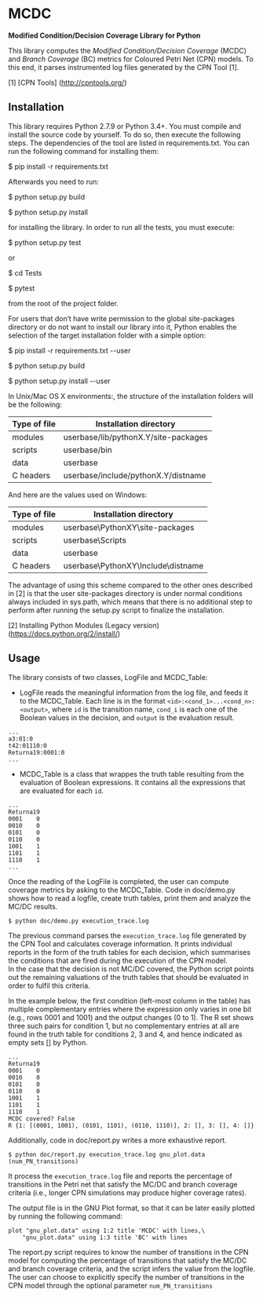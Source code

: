 # MCDC

**Modified Condition/Decision Coverage Library for Python**

This library computes the *Modified Condition/Decision Coverage* (MCDC) and *Branch Coverage* (BC) metrics for Coloured Petri Net (CPN) models. 
To this end, it parses instrumented log files generated by the CPN Tool [1].

[1] [CPN Tools] (http://cpntools.org/)

## Installation

This library requires Python 2.7.9 or Python 3.4+. 
You must compile and install the source code by yourself. 
To do so, then execute the following steps. 
The dependencies of the tool are listed in requirements.txt. 
You can run the following command for installing them:

$ pip install -r requirements.txt

Afterwards you need to run:

$ python setup.py build

$ python setup.py install

for installing the library. In order to run all the tests, you must execute:

$ python setup.py test

or

$ cd Tests

$ pytest

from the root of the project folder.


For users that don’t have write permission to the global site-packages directory or 
do not want to install our library into it, Python enables the selection of the target 
installation folder with a simple option:

$ pip install -r requirements.txt --user

$ python setup.py build

$ python setup.py install --user

In Unix/Mac OS X environments:, the structure of the installation folders will be the following:

|Type of file |  Installation directory|
|------------ | --------------------------|
| modules | userbase/lib/pythonX.Y/site-packages |
| scripts | userbase/bin |
| data | userbase |
| C headers | userbase/include/pythonX.Y/distname |

And here are the values used on Windows:

| Type of file |  Installation directory |
|------------ | --------------------------|
| modules | userbase\PythonXY\site-packages |
| scripts | userbase\Scripts |
| data | userbase |
| C headers | userbase\PythonXY\Include\distname |

The advantage of using this scheme compared to the other ones described in [2] is that the 
user site-packages directory is under normal conditions always included in sys.path, which 
means that there is no additional step to perform after running the setup.py script to 
finalize the installation.

[2] Installing Python Modules (Legacy version) (https://docs.python.org/2/install/)

## Usage

The library consists of two classes, LogFile and MCDC_Table:
- LogFile reads the meaningful information from the log file, and feeds it to the MCDC_Table. Each line is in the format `<id>:<cond_1>...<cond_n>:<output>`, where `id` is the transition name, `cond_i` is each one of the Boolean values in the decision, and `output` is the evaluation result.
```
...
a3:01:0
t42:01110:0
Returna19:0001:0
...
```

- MCDC_Table is a class that wrappes the truth table resulting from the evaluation of Boolean expressions. It contains all the expressions that are evaluated for each `id`.
```
...
Returna19
0001    0
0010    0
0101    0
0110    0
1001    1
1101    1
1110    1
...
```

Once the reading of the LogFile is completed, the user can compute coverage metrics by asking to the MCDC_Table.
Code in doc/demo.py shows how to read a logfile, create truth tables, print them and analyze the MC/DC results.

```
$ python doc/demo.py execution_trace.log
```

 The previous command parses the `execution_trace.log` file generated by the CPN Tool and calculates coverage information. It prints individual reports in the form of the truth tables for each decision, which summarises the conditions that are fired during the execution of the CPN model.   
In the case that the decision is not MC/DC covered, the Python script points out the remaining valuations of the truth tables that should be evaluated in order to fulfil this criteria. 

In the example below, the first condition (left-most column in the table) has multiple complementary entries where the expression only varies in one bit (e.g., rows 0001 and 1001) and the output changes (0 to 1). The R set shows three such pairs for condition 1, but no complementary entries at all are found in the truth table for conditions 2, 3 and 4, and hence indicated as empty sets [] by Python.

```
...
Returna19
0001    0
0010    0
0101    0
0110    0
1001    1
1101    1
1110    1
MCDC covered? False
R {1: [(0001, 1001), (0101, 1101), (0110, 1110)], 2: [], 3: [], 4: []}
```

Additionally, code in doc/report.py writes a more exhaustive report.

```
$ python doc/report.py execution_trace.log gnu_plot.data (num_PN_transitions)
```
It process the `execution_trace.log` file and reports the percentage of transitions in the Petri net that satisfy the MC/DC and branch coverage criteria  (i.e., longer CPN simulations may produce higher coverage rates). 

 The output file is in the GNU Plot format, so that it can be later easily plotted by running the following command:

 ```
 plot "gnu_plot.data" using 1:2 title 'MCDC' with lines,\
     "gnu_plot.data" using 1:3 title 'BC' with lines
```

The report.py script requires to know the number of transitions in the CPN model for computing the percentage of transitions that satisfy the MC/DC and branch coverage criteria, and the script infers the value from the logfile. The user can choose to explicitly specify the number of transitions in the CPN model through the optional parameter `num_PN_transitions`